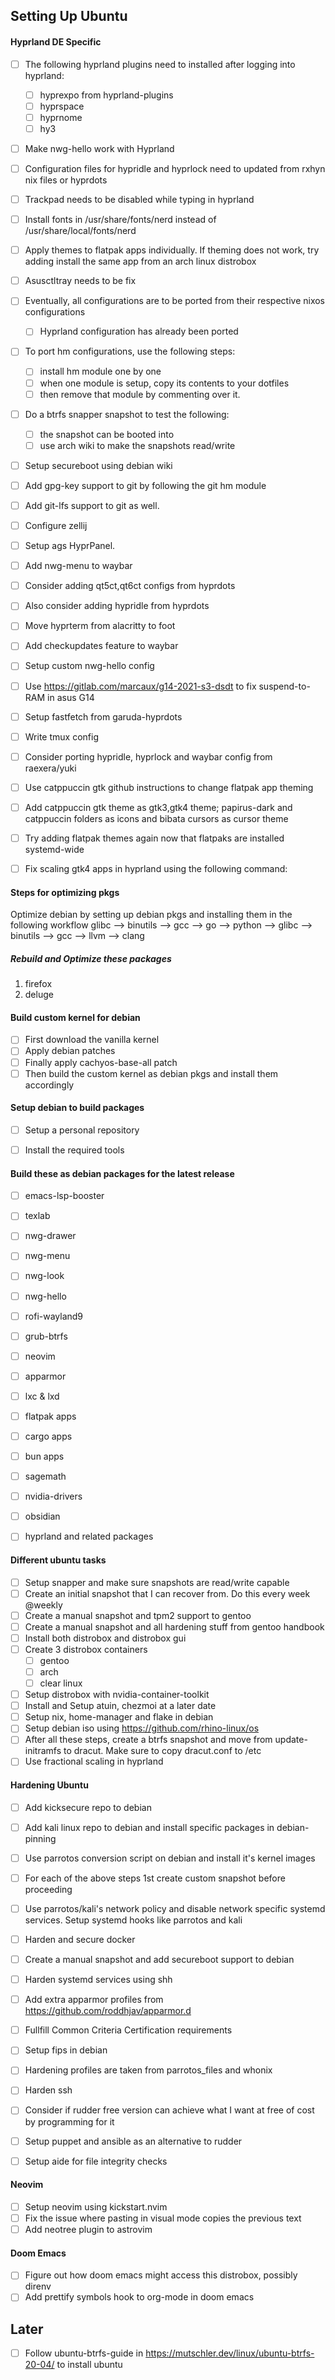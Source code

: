 ## Setting Up Ubuntu

#### Hyprland DE Specific
- [ ] The following hyprland plugins need to installed after logging into hyprland:
   - [ ] hyprexpo from hyprland-plugins
   - [ ] hyprspace
   - [ ] hyprnome
   - [ ] hy3
- [ ] Make nwg-hello work with Hyprland
- [ ] Configuration files for hypridle and hyprlock need to updated from rxhyn nix files or hyprdots
- [ ] Trackpad needs to be disabled while typing in hyprland
- [ ] Install fonts in /usr/share/fonts/nerd instead of /usr/share/local/fonts/nerd
- [ ] Apply themes to flatpak apps individually. If theming does not work, try adding install the same app from an arch linux distrobox
- [ ] Asusctltray needs to be fix
- [ ] Eventually, all configurations are to be ported from their respective nixos configurations 
   - [ ] Hyprland configuration has already been ported 
- [ ] To port hm configurations, use the following steps:
   - [ ] install hm module one by one
   - [ ] when one module is setup, copy its contents to your dotfiles
   - [ ] then remove that module by commenting over it.
- [ ] Do a btrfs snapper snapshot to test the following:
   - [ ] the snapshot can be booted into
   - [ ] use arch wiki to make the snapshots read/write
- [ ] Setup secureboot using debian wiki
- [ ] Add gpg-key support to git by following the git hm module
- [ ] Add git-lfs support to git as well.
- [ ] Configure zellij
- [ ] Setup ags HyprPanel.
- [ ] Add nwg-menu to waybar
- [ ] Consider adding qt5ct,qt6ct configs from hyprdots
- [ ] Also consider adding hypridle from hyprdots
- [ ] Move hyprterm from alacritty to foot
- [ ] Add checkupdates feature to waybar
- [ ] Setup custom nwg-hello config
- [ ] Use https://gitlab.com/marcaux/g14-2021-s3-dsdt to fix suspend-to-RAM in asus G14
- [ ] Setup fastfetch from garuda-hyprdots
- [ ] Write tmux config 
- [ ] Consider porting hypridle, hyprlock and waybar config from raexera/yuki
- [ ] Use catppuccin gtk github instructions to change flatpak app theming
- [ ] Add catppuccin gtk theme as gtk3,gtk4 theme; papirus-dark and catppuccin folders as icons and bibata cursors as cursor theme
- [ ] Try adding flatpak themes again now that flatpaks are installed systemd-wide
- [ ] Fix scaling gtk4 apps in hyprland using the following command:


#### Steps for optimizing pkgs
Optimize debian by setting up debian pkgs and installing them in the following workflow
glibc --> binutils --> gcc --> go --> python --> glibc --> binutils --> gcc --> llvm --> clang 

##### Rebuild and Optimize these packages 
1. firefox
2. deluge


#### Build custom kernel for debian
- [ ] First download the vanilla kernel
- [ ] Apply debian patches
- [ ] Finally apply cachyos-base-all patch
- [ ] Then build the custom kernel as debian pkgs and install them accordingly

#### Setup debian to build packages
- [ ] Setup a personal repository
- [ ] Install the required tools
  

#### Build these as debian packages for the latest release
- [ ] emacs-lsp-booster
- [ ] texlab
- [ ] nwg-drawer
- [ ] nwg-menu 
- [ ] nwg-look
- [ ] nwg-hello
- [ ] rofi-wayland9
- [ ] grub-btrfs
- [ ] neovim
- [ ] apparmor
- [ ] lxc & lxd
- [ ] flatpak apps
- [ ] cargo apps
- [ ] bun apps
- [ ] sagemath
- [ ] nvidia-drivers
- [ ] obsidian
- [ ] hyprland and related packages 


#### Different ubuntu tasks
- [ ] Setup snapper and make sure snapshots are read/write capable 
- [ ] Create an initial snapshot that I can recover from. Do this every week @weekly
- [ ] Create a manual snapshot and tpm2 support to gentoo
- [ ] Create a manual snapshot and all hardening stuff from gentoo handbook
- [ ] Install both distrobox and distrobox gui
- [ ] Create 3 distrobox containers
   - [ ] gentoo
   - [ ] arch
   - [ ] clear linux
- [ ] Setup distrobox with nvidia-container-toolkit
- [ ] Install and Setup atuin, chezmoi at a later date
- [ ] Setup nix, home-manager and flake in debian
- [ ] Setup debian iso using https://github.com/rhino-linux/os
- [ ] After all these steps, create a btrfs snapshot and move from update-initramfs to dracut. Make sure to copy dracut.conf to /etc
- [ ] Use fractional scaling in hyprland

#### Hardening Ubuntu 
- [ ] Add kicksecure repo to debian
- [ ] Add kali linux repo to debian and install specific packages in debian-pinning
- [ ] Use parrotos conversion script on debian and install it's kernel images
- [ ] For each of the above steps 1st create custom snapshot before proceeding 
- [ ] Use parrotos/kali's network policy and disable network specific systemd services. Setup systemd hooks like parrotos and kali
- [ ] Harden and secure docker
- [ ] Create a manual snapshot and add secureboot support to debian
- [ ] Harden systemd services using shh 
- [ ] Add extra apparmor profiles from https://github.com/roddhjav/apparmor.d
- [ ] Fullfill Common Criteria Certification requirements
- [ ] Setup fips in debian
- [ ] Hardening profiles are taken from parrotos_files and whonix
- [ ] Harden ssh 
- [ ] Consider if rudder free version can achieve what I want at free of cost by programming for it
- [ ] Setup puppet and ansible as an alternative to rudder
- [ ] Setup aide for file integrity checks


#### Neovim
- [ ] Setup neovim using kickstart.nvim
- [ ] Fix the issue where pasting in visual mode copies the previous text
- [ ] Add neotree plugin to astrovim

#### Doom Emacs
- [ ] Figure out how doom emacs might access this distrobox, possibly direnv 
- [ ] Add prettify symbols hook to org-mode in doom emacs

## Later
- [ ] Follow ubuntu-btrfs-guide in https://mutschler.dev/linux/ubuntu-btrfs-20-04/ to install ubuntu
